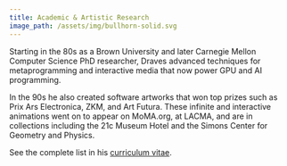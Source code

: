 ```yaml
---
title: Academic & Artistic Research
image_path: /assets/img/bullhorn-solid.svg
---
```


<p>
  Starting in the 80s as a Brown University and later Carnegie Mellon
  Computer Science PhD researcher, Draves advanced techniques for
  metaprogramming and interactive media that now power GPU and AI
  programming.
</p>
<p>
  In the 90s he also created software artworks that won top prizes such
  as Prix Ars Electronica, ZKM, and Art Futura. These infinite and
  interactive animations went on to appear on MoMA.org, at LACMA, and
  are in collections including the 21c Museum Hotel and the Simons
  Center for Geometry and Physics.
</p>
<p>
  See the complete list in his <a
  href="https://scottdraves.com/draves-cv.pdf">curriculum vitae</a>.
</p>

